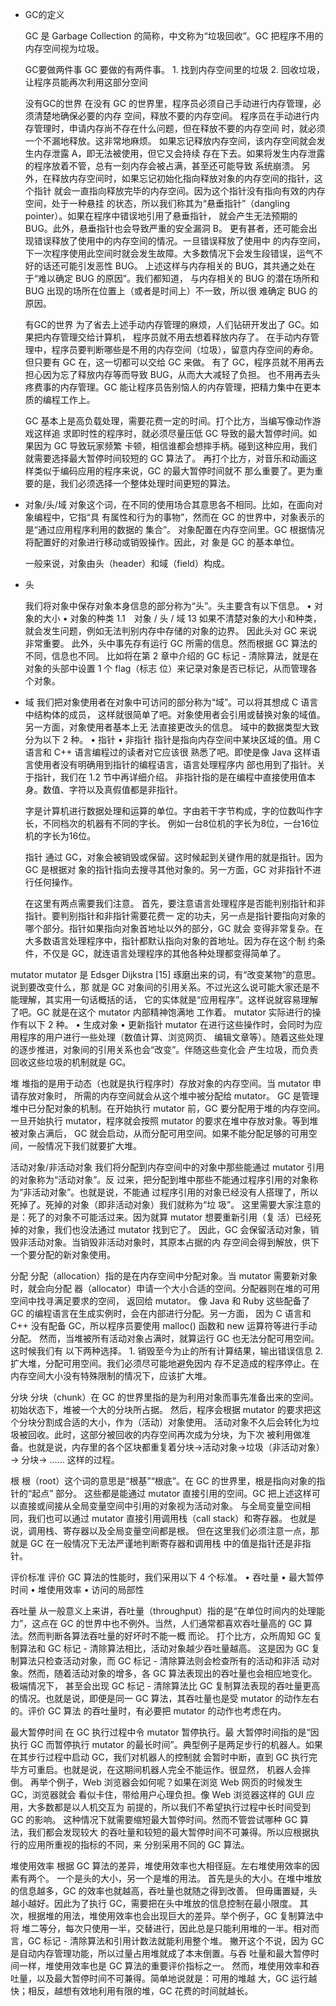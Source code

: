 * GC的定义

  GC 是 Garbage Collection 的简称，中文称为“垃圾回收”。GC 把程序不用的内存空间视为垃圾。

  GC要做两件事 GC 要做的有两件事。 1. 找到内存空间里的垃圾 2. 回收垃圾，让程序员能再次利用这部分空间

  没有GC的世界 在没有 GC 的世界里，程序员必须自己手动进行内存管理，必须清楚地确保必要的内存 空间，释放不要的内存空间。 程序员在手动进行内存管理时，申请内存尚不存在什么问题，但在释放不要的内存空间 时，就必须一个不漏地释放。这非常地麻烦。 如果忘记释放内存空间，该内存空间就会发生内存泄露 A，即无法被使用，但它又会持续 存在下去。如果将发生内存泄露的程序放着不管，总有一刻内存会被占满，甚至还可能导致 系统崩溃。 另外，在释放内存空间时，如果忘记初始化指向释放对象的内存空间的指针，这个指针 就会一直指向释放完毕的内存空间。因为这个指针没有指向有效的内存空间，处于一种悬挂 的状态，所以我们称其为“悬垂指针”（dangling pointer）。如果在程序中错误地引用了悬垂指针， 就会产生无法预期的 BUG。此外，悬垂指针也会导致严重的安全漏洞 B。 更有甚者，还可能会出现错误释放了使用中的内存空间的情况。一旦错误释放了使用中 的内存空间，下一次程序使用此空间时就会发生故障。大多数情况下会发生段错误，运气不 好的话还可能引发恶性 BUG。 上述这样与内存相关的 BUG，其共通之处在于“难以确定 BUG 的原因”。我们都知道， 与内存相关的 BUG 的潜在场所和 BUG 出现的场所在位置上（或者是时间上）不一致，所以很 难确定 BUG 的原因。

  有GC的世界 为了省去上述手动内存管理的麻烦，人们钻研开发出了 GC。如果把内存管理交给计算机， 程序员就不用去想着释放内存了。 在手动内存管理中，程序员要判断哪些是不用的内存空间（垃圾），留意内存空间的寿命。 但只要有 GC 在，这一切都可以交给 GC 来做。 有了 GC，程序员就不用再去担心因为忘了释放内存等而导致 BUG，从而大大减轻了负担。 也不用再去头疼费事的内存管理。GC 能让程序员告别恼人的内存管理，把精力集中在更本 质的编程工作上。

  GC 基本上是高负载处理，需要花费一定的时间。打个比方，当编写像动作游戏这样追 求即时性的程序时，就必须尽量压低 GC 导致的最大暂停时间。如果因为 GC 导致玩家频繁 卡顿，相信谁都会想摔手柄。碰到这种应用，我们就需要选择最大暂停时间较短的 GC 算法了。 再打个比方，对音乐和动画这样类似于编码应用的程序来说，GC 的最大暂停时间就不 那么重要了。更为重要的是，我们必须选择一个整体处理时间更短的算法。

* 对象/头/域 对象这个词，在不同的使用场合其意思各不相同。比如，在面向对象编程中，它指“具 有属性和行为的事物”，然而在 GC 的世界中，对象表示的是“通过应用程序利用的数据的 集合”。 对象配置在内存空间里。GC 根据情况将配置好的对象进行移动或销毁操作。因此，对 象是 GC 的基本单位。

  一般来说，对象由头（header）和域（field）构成。

* 头

  我们将对象中保存对象本身信息的部分称为“头”。头主要含有以下信息。 • 对象的大小 • 对象的种类 1.1　对象 / 头 / 域 13 如果不清楚对象的大小和种类，就会发生问题，例如无法判别内存中存储的对象的边界。 因此头对 GC 来说非常重要。 此外，头中事先存有运行 GC 所需的信息。然而根据 GC 算法的不同，信息也不同。 比如将在第 2 章中介绍的 GC 标记 - 清除算法，就是在对象的头部中设置 1 个 flag（标志 位）来记录对象是否已标记，从而管理各个对象。

* 域 我们把对象使用者在对象中可访问的部分称为“域”。可以将其想成 C 语言中结构体的成员， 这样就很简单了吧。对象使用者会引用或替换对象的域值。另一方面，对象使用者基本上无 法直接更改头的信息。 域中的数据类型大致分为以下 2 种。 • 指针 • 非指针 指针是指向内存空间中某块区域的值。用 C 语言和 C++ 语言编程过的读者对它应该很 熟悉了吧。即使是像 Java 这样语言使用者没有明确用到指针的编程语言，语言处理程序内 部也用到了指针。关于指针，我们在 1.2 节中再详细介绍。 非指针指的是在编程中直接使用值本身。数值、字符以及真假值都是非指针。

  字是计算机进行数据处理和运算的单位。字由若干字节构成，字的位数叫作字长，不同档次的机器有不同的字长。 例如一台8位机的字长为8位，一台16位机的字长为16位。

  指针 通过 GC，对象会被销毁或保留。这时候起到关键作用的就是指针。因为 GC 是根据对 象的指针指向去搜寻其他对象的。另一方面，GC 对非指针不进行任何操作。

  在这里有两点需要我们注意。 首先，要注意语言处理程序是否能判别指针和非指针。要判别指针和非指针需要花费一 定的功夫，另一点是指针要指向对象的哪个部分。指针如果指向对象首地址以外的部分，GC 就会 变得非常复杂。在大多数语言处理程序中，指针都默认指向对象的首地址。因为存在这个制 约条件，不仅是 GC，就连语言处理程序的其他各种处理都变得简单了。

mutator mutator 是 Edsger Dijkstra [15] 琢磨出来的词，有“改变某物”的意思。说到要改变什么，那 就是 GC 对象间的引用关系。不过光这么说可能大家还是不能理解，其实用一句话概括的话， 它的实体就是“应用程序”。这样说就容易理解了吧。GC 就是在这个 mutator 内部精神饱满地 工作着。 mutator 实际进行的操作有以下 2 种。 • 生成对象 • 更新指针 mutator 在进行这些操作时，会同时为应用程序的用户进行一些处理（数值计算、浏览网页、 编辑文章等）。随着这些处理的逐步推进，对象间的引用关系也会“改变”。伴随这些变化会 产生垃圾，而负责回收这些垃圾的机制就是 GC。

堆 堆指的是用于动态（也就是执行程序时）存放对象的内存空间。当 mutator 申请存放对象时， 所需的内存空间就会从这个堆中被分配给 mutator。 GC 是管理堆中已分配对象的机制。在开始执行 mutator 前，GC 要分配用于堆的内存空间。 一旦开始执行 mutator，程序就会按照 mutator 的要求在堆中存放对象。等到堆被对象占满后， GC 就会启动，从而分配可用空间。如果不能分配足够的可用空间，一般情况下我们就要扩大堆。

活动对象/非活动对象 我们将分配到内存空间中的对象中那些能通过 mutator 引用的对象称为“活动对象”。反 过来，把分配到堆中那些不能通过程序引用的对象称为“非活动对象”。也就是说，不能通 过程序引用的对象已经没有人搭理了，所以死掉了。死掉的对象（即非活动对象）我们就称为“垃 圾”。 这里需要大家注意的是：死了的对象不可能活过来。因为就算 mutator 想要重新引用（复 活）已经死掉的对象，我们也没法通过 mutator 找到它了。 因此，GC 会保留活动对象，销毁非活动对象。当销毁非活动对象时，其原本占据的内 存空间会得到解放，供下一个要分配的新对象使用。

分配 分配（allocation）指的是在内存空间中分配对象。当 mutator 需要新对象时，就会向分配 器（allocator）申请一个大小合适的空间。分配器则在堆的可用空间中找寻满足要求的空间， 返回给 mutator。 像 Java 和 Ruby 这些配备了 GC 的编程语言在生成实例时，会在内部进行分配。另一方面， 因为 C 语言和 C++ 没有配备 GC，所以程序员要使用 malloc() 函数和 new 运算符等进行手动分配。 然而，当堆被所有活动对象占满时，就算运行 GC 也无法分配可用空间。这时候我们有 以下两种选择。 1. 销毁至今为止的所有计算结果，输出错误信息 2. 扩大堆，分配可用空间。我们必须尽可能地避免因内 存不足造成的程序停止。在内存空间大小没有特殊限制的情况下，应该扩大堆。

分块 分块（chunk）在 GC 的世界里指的是为利用对象而事先准备出来的空间。 初始状态下，堆被一个大的分块所占据。 然后，程序会根据 mutator 的要求把这个分块分割成合适的大小，作为（活动）对象使用。 活动对象不久后会转化为垃圾被回收。此时，这部分被回收的内存空间再次成为分块，为下次 被利用做准备。也就是说，内存里的各个区块都重复着分块→活动对象→垃圾（非活动对象）→ 分块→ …… 这样的过程。

根 根（root）这个词的意思是“根基”“根底”。在 GC 的世界里，根是指向对象的指针的“起点” 部分。 这些都是能通过 mutator 直接引用的空间。GC 把上述这样可以直接或间接从全局变量空间中引用的对象视为活动对象。 与全局变量空间相同，我们也可以通过 mutator 直接引用调用栈（call stack）和寄存器。 也就是说，调用栈、寄存器以及全局变量空间都是根。 但在这里我们必须注意一点，那就是 GC 在一般情况下无法严谨地判断寄存器和调用栈 中的值是指针还是非指针。

评价标准 评价 GC 算法的性能时，我们采用以下 4 个标准。 • 吞吐量 • 最大暂停时间 • 堆使用效率 • 访问的局部性

吞吐量 从一般意义上来讲，吞吐量（throughput）指的是“在单位时间内的处理能力”，这点在 GC 的世界中也不例外。当然，人们通常都喜欢吞吐量高的 GC 算法。然而判断各算法吞吐量的好坏时不能一概 而论。 打个比方，众所周知 GC 复制算法和 GC 标记 - 清除算法相比，活动对象越少吞吐量越高。 这是因为 GC 复制算法只检查活动对象，而 GC 标记 - 清除算法则会检查所有的活动和非活 动对象。然而，随着活动对象的增多，各 GC 算法表现出的吞吐量也会相应地变化。极端情况下， 甚至会出现 GC 标记 - 清除算法比 GC 复制算法表现的吞吐量更高的情况。也就是说，即便是同一 GC 算法，其吞吐量也是受 mutator 的动作左右的。评价 GC 算法 的吞吐量时，有必要把 mutator 的动作也考虑在内。

最大暂停时间  在 GC 执行过程中令 mutator 暂停执行。最 大暂停时间指的是“因执行 GC 而暂停执行 mutator 的最长时间”。典型例子是两足步行的机器人。如果在其步行过程中启动 GC，我们对机器人的控制就 会暂时中断，直到 GC 执行完毕方可重启。也就是说，在这期间机器人完全不能运作。很显然， 机器人会摔倒。 再举个例子，Web 浏览器会如何呢？如果在浏览 Web 网页的时候发生 GC，浏览器就会 看似卡住，带给用户心理负担。像 Web 浏览器这样的 GUI 应用，大多数都是以人机交互为 前提的，所以我们不希望执行过程中长时间受到 GC 的影响。 这种情况下就需要缩短最大暂停时间。然而不管尝试哪种 GC 算法，我们都会发现较大 的吞吐量和较短的最大暂停时间不可兼得。所以应根据执行的应用所重视的指标的不同，来 分别采用不同的 GC 算法。

堆使用效率 根据 GC 算法的差异，堆使用效率也大相径庭。左右堆使用效率的因素有两个。 一个是头的大小，另一个是堆的用法。 首先是头的大小。在堆中堆放的信息越多，GC 的效率也就越高，吞吐量也就随之得到改善。 但毋庸置疑，头越小越好。因此为了执行 GC，需要把在头中堆放的信息控制在最小限度。 其次，根据堆的用法，堆使用效率也会出现巨大的差异。举个例子，GC 复制算法中将 堆二等分，每次只使用一半，交替进行，因此总是只能利用堆的一半。相对而言，GC 标记 - 清除算法和引用计数法就能利用整个堆。 撇开这个不说，因为 GC 是自动内存管理功能，所以过量占用堆就成了本末倒置。与吞 吐量和最大暂停时间一样，堆使用效率也是 GC 算法的重要评价指标之一。 然而，堆使用效率和吞吐量，以及最大暂停时间不可兼得。简单地说就是：可用的堆越 大，GC 运行越快；相反，越想有效地利用有限的堆，GC 花费的时间就越长。























































